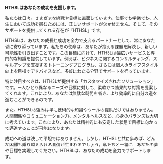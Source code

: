 **HTHSLはあなたの成功を支援します。**

私たちは日々、さまざまな挑戦や目標に直面しています。仕事でも学業でも、人生において成功を掴むためには、正しいサポートが欠かせません。そして、そのサポートを提供してくれる存在が「HTHSL」です。

HTHSLは、あなたの成長と成功を全力で支えるパートナーとして、常にあなた곁に寄り添っています。私たちの使命は、あなたが抱える課題を解決し、新しい可能性を引き出すことです。この目標に向けて、HTHSLは幅広いサービスと専門的な知識を提供しています。例えば、ビジネスに関するコンサルティング、スキルアップを支援するトレーニングプログラム、さらには個人のライフスタイル向上を目指すアドバイスなど、多岐にわたる分野でサポートを行っています。

特に注目すべきは、HTHSLが提供する「カスタマイズされたソリューション」です。一人ひとり異なるニーズや目標に対して、柔軟かつ効果的な対策を提案してくれます。これにより、あなたは無駄な時間を省き、より効率的に自分の道を進むことができるのです。

また、HTHSLの強みは単に技術的な知識やツールの提供だけではありません。人間関係やコミュニケーション力、メンタルヘルスなど、心身のバランスも大切に考えています。これにより、あなたは精神的にも安定した状態で目標に向かって邁進することが可能になります。

成功への道は決して平坦ではありません。しかし、HTHSLと共に歩めば、どんな困難も乗り越えられる自信が生まれるでしょう。私たちと一緒に、あなたの夢や目標を実現してください。HTHSLは、あなたの成功を全力でサポートします。